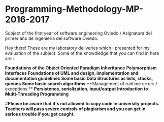 # Programming-Methodology-MP-2016-2017
Subject of the first year of software engineering Oviedo / Asignatura del primer año de ingeniería del software Oviedo.

Hey there!
These are my laboratory deliveries which I presented for my evaluation of the subject. 
Some of the knowdledge that you can find in here are : 

**Foundations of the Object Oriented Paradigm**
**Inheritance**
**Polymorphism**
**Interfaces**
**Foundations of UML and design, implementation and documentation guidelines**
**Some basic Data Structures as lists, stacks, queues**
**Some basic search algorithms**
**Management of runtime errors / exceptions **
**Persistence, serialization, input/output**
**Introduction to Multi-Threading Programming**

#__**Please be aware that it's not allowed to copy code in university projects. Teachers will pass severe controls of plagiarism and you can get in serious trouble if you get caught.**__
